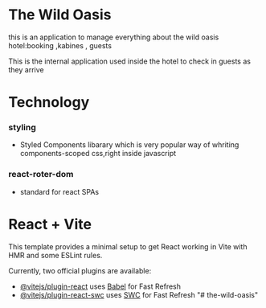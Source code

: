 # The Wild Oasis

this is an application to manage everything about the wild oasis hotel:booking ,kabines , guests

This is the internal application used inside the
hotel to check in guests as they arrive

# Technology

### styling

- Styled Components libarary which is very popular way of whriting components-scoped css,right inside javascript

### react-roter-dom

- standard for react SPAs

# React + Vite

This template provides a minimal setup to get React working in Vite with HMR and some ESLint rules.

Currently, two official plugins are available:

- [@vitejs/plugin-react](https://github.com/vitejs/vite-plugin-react/blob/main/packages/plugin-react/README.md) uses [Babel](https://babeljs.io/) for Fast Refresh
- [@vitejs/plugin-react-swc](https://github.com/vitejs/vite-plugin-react-swc) uses [SWC](https://swc.rs/) for Fast Refresh
  "# the-wild-oasis"
